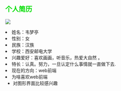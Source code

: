 ## <font color="#00dd00">个人简历</font>
![](https://p.ssl.qhimg.com/dmsmfl/120_75_/t01c1173833b9ecc5ee.webp?size=100x100)
<li>姓名：韦梦亭</li>
<li> 性别：女</li>
<li>民族：汉族</li>
<li>学校：西安邮电大学</li>
<li>兴趣爱好：喜欢画画，听音乐，热爱大自然 。</li>
<li> 特长：认真。努力，一旦认定什么事情就一直做下去.</li>
<li>现在的方向：web前端</li>
<li>为啥喜欢web前端
<ul>
<li>对图形界面比较感兴趣</li>
</ul>
